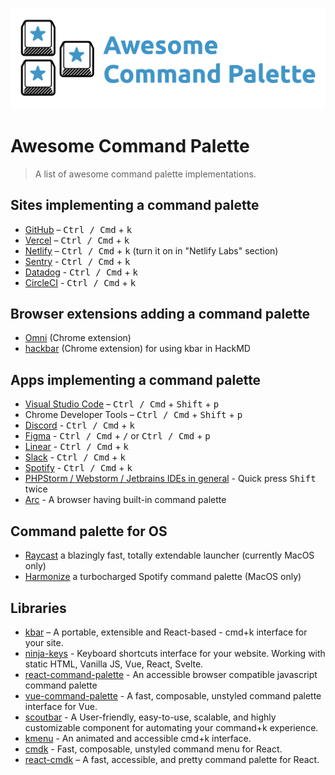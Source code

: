 ![Awesome command palette](./screenshot.png)

# Awesome Command Palette

> A list of awesome command palette implementations.

## Sites implementing a command palette

- [GitHub](https://github.com) – <kbd>Ctrl / Cmd</kbd> + <kbd>k</kbd>
- [Vercel](https://vercel.com/) – <kbd>Ctrl / Cmd</kbd> + <kbd>k</kbd>
- [Netlify](https://www.netlify.com/) – <kbd>Ctrl / Cmd</kbd> + <kbd>k</kbd> (turn it on in "Netlify Labs" section)
- [Sentry](https://sentry.io) - <kbd>Ctrl / Cmd</kbd> + <kbd>k</kbd>
- [Datadog](https://app.datadoghq.com) - <kbd>Ctrl / Cmd</kbd> + <kbd>k</kbd>
- [CircleCI](https://app.circleci.com) - <kbd>Ctrl / Cmd</kbd> + <kbd>k</kbd>

## Browser extensions adding a command palette

- [Omni](https://github.com/alyssaxuu/omni) (Chrome extension)
- [hackbar](https://github.com/uier/hackbar) (Chrome extension) for using kbar in HackMD

## Apps implementing a command palette

- [Visual Studio Code](https://code.visualstudio.com/) – <kbd>Ctrl / Cmd</kbd> + <kbd>Shift</kbd> + <kbd>p</kbd>
- Chrome Developer Tools – <kbd>Ctrl / Cmd</kbd> + <kbd>Shift</kbd> + <kbd>p</kbd>
- [Discord](https://discord.com) - <kbd>Ctrl / Cmd</kbd> + <kbd>k</kbd>
- [Figma](https://figma.com) - <kbd>Ctrl / Cmd</kbd> + <kbd>/</kbd> or <kbd>Ctrl / Cmd</kbd> + <kbd>p</kbd>
- [Linear](https://linear.app) - <kbd>Ctrl / Cmd</kbd> + <kbd>k</kbd>
- [Slack](https://slack.com) - <kbd>Ctrl / Cmd</kbd> + <kbd>k</kbd>
- [Spotify](https://spotify.com) - <kbd>Ctrl / Cmd</kbd> + <kbd>k</kbd>
- [PHPStorm / Webstorm / Jetbrains IDEs in general](https://www.jetbrains.com/) - Quick press <kbd>Shift</kbd> twice
- [Arc](https://arc.net/) - A browser having built-in command palette

## Command palette for OS
- [Raycast](https://www.raycast.com/) a blazingly fast, totally extendable launcher (currently MacOS only)
- [Harmonize](https://www.getharmonize.app/) a turbocharged Spotify command palette (MacOS only)

## Libraries

- [kbar](https://github.com/timc1/kbar) – A portable, extensible and React-based -  cmd+k interface for your site.
- [ninja-keys](https://github.com/ssleptsov/ninja-keys) - Keyboard shortcuts interface for your website. Working with static HTML, Vanilla JS, Vue, React, Svelte.
- [react-command-palette](https://github.com/asabaylus/react-command-palette) -  An accessible browser compatible javascript command palette
- [vue-command-palette](https://github.com/xiaoluoboding/vue-command-palette) - A fast, composable, unstyled command palette interface for Vue.
- [scoutbar](https://github.com/adenekan41/scoutbar) - A User-friendly, easy-to-use, scalable, and highly customizable component for automating your command+k experience.
- [kmenu](https://github.com/harshhhdev/kmenu) - An animated and accessible cmd+k interface.
- [cmdk](https://github.com/pacocoursey/cmdk) - Fast, composable, unstyled command menu for React.
- [react-cmdk](https://github.com/albingroen/react-cmdk) – A fast, accessible, and pretty command palette for React.
